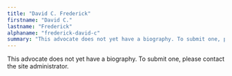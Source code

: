 ```yaml
---
title: "David C. Frederick"
firstname: "David C."
lastname: "Frederick"
alphaname: "frederick-david-c"
summary: "This advocate does not yet have a biography. To submit one, please contact the site administrator."
---
```

This advocate does not yet have a biography. To submit one, please contact the site administrator.

